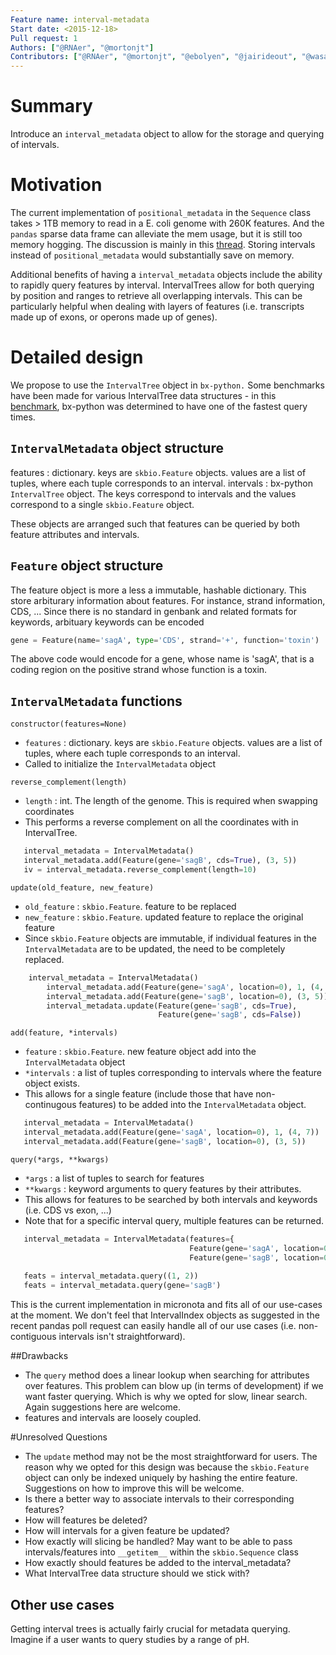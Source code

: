 ```yaml
---
Feature name: interval-metadata
Start date: <2015-12-18>
Pull request: 1
Authors: ["@RNAer", "@mortonjt"]
Contributors: ["@RNAer", "@mortonjt", "@ebolyen", "@jairideout", "@wasade", "@gregcaporaso", "@rob-knight"]
---
```


# Summary

Introduce an `interval_metadata` object to allow for the storage and querying of intervals.

# Motivation

The current implementation of `positional_metadata` in the `Sequence` class takes > 1TB memory to read in a E. coli genome with 260K features. And the `pandas` sparse data frame can alleviate the mem usage, but it is still too memory hogging. The discussion is mainly in this [thread](https://github.com/biocore/scikit-bio/issues/1159).  Storing intervals instead of `positional_metadata` would substantially save on memory.

Additional benefits of having a `interval_metadata` objects include the ability to rapidly query features by interval.  IntervalTrees allow for both querying by position and ranges to retrieve all overlapping intervals.  This can be particularly helpful when dealing with layers of features (i.e. transcripts made up of exons, or operons made up of genes).

# Detailed design

We propose to use the `IntervalTree` object in `bx-python.`  Some benchmarks have been made for various IntervalTree data structures - in this [benchmark](https://gist.github.com/shoyer/c939325f509d7c027949), bx-python was determined to have one of the fastest query times.

## `IntervalMetadata` object structure
features : dictionary.  keys are `skbio.Feature` objects.  values are a list of tuples, where each tuple corresponds to an interval.
intervals : bx-python `IntervalTree` object.  The keys correspond to intervals and the values correspond to a single `skbio.Feature` object.   

These objects are arranged such that features can be queried by both feature attributes and intervals.

## `Feature` object structure
The feature object is more a less a immutable, hashable dictionary.  This store arbiturary information about features.  For instance, strand information, CDS, ...
Since there is no standard in genbank and related formats for keywords, arbituary keywords can be encoded
```python
gene = Feature(name='sagA', type='CDS', strand='+', function='toxin')
```
The above code would encode for a gene, whose name is 'sagA', that is a coding region on the positive strand whose function is a toxin.

## `IntervalMetadata` functions
`constructor(features=None)`
- `features` : dictionary.  keys are `skbio.Feature` objects.  values are a list of tuples, where each tuple corresponds to an interval.
- Called to initialize the `IntervalMetadata` object

`reverse_complement(length)`
- `length` : int.  The length of the genome.  This is required when swapping coordinates
- This performs a reverse complement on all the coordinates with in IntervalTree.

```python
   interval_metadata = IntervalMetadata()
   interval_metadata.add(Feature(gene='sagB', cds=True), (3, 5))
   iv = interval_metadata.reverse_complement(length=10)
```

`update(old_feature, new_feature)`
- `old_feature` : `skbio.Feature`.  feature to be replaced
- `new_feature` : `skbio.Feature`.  updated feature to replace the original feature
- Since `skbio.Feature` objects are immutable, if individual features in the `IntervalMetadata` are to be updated, the need to be completely replaced.

```python
    interval_metadata = IntervalMetadata()
        interval_metadata.add(Feature(gene='sagA', location=0), 1, (4, 7))
        interval_metadata.add(Feature(gene='sagB', location=0), (3, 5))
        interval_metadata.update(Feature(gene='sagB', cds=True),
                                 Feature(gene='sagB', cds=False))
```


`add(feature, *intervals)`
- `feature` : `skbio.Feature`. new feature object add into the `IntervalMetadata` object
- `*intervals` : a list of tuples corresponding to intervals where the feature object exists.
- This allows for a single feature (include those that have non-continugous features) to be added into the `IntervalMetadata` object.

```python
   interval_metadata = IntervalMetadata()
   interval_metadata.add(Feature(gene='sagA', location=0), 1, (4, 7))
   interval_metadata.add(Feature(gene='sagB', location=0), (3, 5))
```

`query(*args, **kwargs)`
- `*args` : a list of tuples to search for features
- `**kwargs` : keyword arguments to query features by their attributes.
- This allows for features to be searched by both intervals and keywords (i.e. CDS vs exon, ...)
- Note that for a specific interval query, multiple features can be returned.
 
```python
   interval_metadata = IntervalMetadata(features={
                                        Feature(gene='sagA', location=0): [(0, 2), (4, 7)],
                                        Feature(gene='sagB', location=0): [(3, 5)]})
 
   feats = interval_metadata.query((1, 2))
   feats = interval_metadata.query(gene='sagB')
```

This is the current implementation in micronota and fits all of our use-cases at the moment.  We don't feel that IntervalIndex objects as suggested in the recent pandas poll request can easily handle all of our use cases (i.e. non-contiguous intervals isn't straightforward).

##Drawbacks
- The `query` method does a linear lookup when searching for attributes over features.  This problem can blow up (in terms of development) if we want faster querying.  Which is why we opted for slow, linear search.  Again suggestions here are welcome.
- features and intervals are loosely coupled.

#Unresolved Questions
- The `update` method may not be the most straightforward for users.  The reason why we opted for this design was because the `skbio.Feature` object can only be indexed uniquely by hashing the entire feature.  Suggestions on how to improve this will be welcome.
- Is there a better way to associate intervals to their corresponding features?
- How will features be deleted?
- How will intervals for a given feature be updated?
- How exactly will slicing be handled?  May want to be able to pass intervals/features into `__getitem__` within the `skbio.Sequence` class
- How exactly should features be added to the interval_metadata?
- What IntervalTree data structure should we stick with?

## Other use cases
Getting interval trees is actually fairly crucial for metadata querying.  Imagine if a user wants to query studies by a range of pH.
